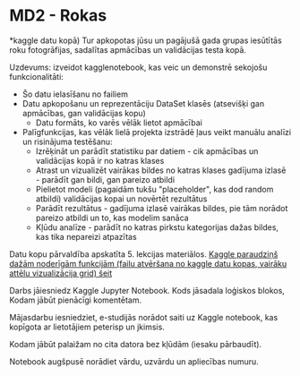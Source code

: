 # MD2 - Rokas

*kaggle datu kopā) Tur apkopotas jūsu un pagājušā gada grupas iesūtītās roku fotogrāfijas, sadalītas apmācības un validācijas testa kopā.
 
Uzdevums: izveidot kagglenotebook, kas veic un demonstrē sekojošu funkcionalitāti:

- Šo datu ielasīšanu no failiem
- Datu apkopošanu un reprezentāciju DataSet klasēs (atsevišķi gan apmācības, gan validācijas kopu)
  - Datu formāts, ko varēs vēlāk lietot apmācībai
- Palīgfunkcijas, kas vēlāk lielā projekta izstrādē ļaus veikt manuālu analīzi un risinājuma testēšanu:
  - Izrēķināt un parādīt statistiku par datiem - cik apmācības un validācijas kopā ir no katras klases
  - Atrast un vizualizēt vairākas bildes no katras klases gadījuma izlasē - parādīt gan bildi, gan pareizo atbildi
  - Pielietot modeli (pagaidām tukšu "placeholder", kas dod random atbildi) validācijas kopai un novērtēt rezultātus
  - Parādīt rezultātus - gadījuma izlasē vairākas bildes, pie tām norādot pareizo atbildi un to, kas modelim sanāca
  - Kļūdu analīze - parādīt no katras pirkstu kategorijas dažas bildes, kas tika nepareizi atpazītas

Datu kopu pārvaldība apskatīta 5. lekcijas materiālos.
[Kaggle paraudziņš dažām noderīgām funkcijām (failu atvēršana no kaggle datu kopas, vairāku attēlu vizualizācija grid) šeit](https://www.kaggle.com/code/peterisp/demo-darbam-ar-att-liem)

Darbs jāiesniedz Kaggle Jupyter Notebook.
Kods jāsadala loģiskos blokos,
Kodam jābūt pienācīgi komentētam.

Mājasdarbu iesniedziet, e-studijās norādot saiti uz Kaggle notebook, kas kopīgota ar lietotājiem peterisp un jkimsis.

Kodam jābūt palaižam no cita datora bez kļūdām (iesaku pārbaudīt).

Notebook augšpusē norādiet vārdu, uzvārdu un apliecības numuru.
